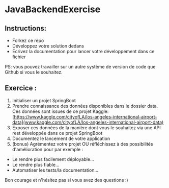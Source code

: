 # JavaBackendExercise

## Instructions: 

* Forkez ce repo
* Développez votre solution dedans
* Écrivez la documentation pour lancer votre développement dans ce fichier

PS: vous pouvez travailler sur un autre système de version de code que Github si vous le souhaitez.

## Exercice : 

1. Initialiser un projet SpringBoot
2. Prendre connaissance des données disponibles dans le dossier data. Ces données sont issues de ce projet Kaggle: [https://www.kaggle.com/cityofLA/los-angeles-international-airport-data](www.kaggle.com/cityofLA/los-angeles-international-airport-data)
3. Exposer ces données de la manière dont vous le souhaitez via une API rest développée dans ce projet SpringBoot
4. Documentez le lancement de votre application
5. (bonus) Agrémentez votre projet OU réfléchissez à des possibilités d'amélioration pour par exemple :
  * Le rendre plus facilement déployable...
  * Le rendre plus fiable...
  * Automatiser les tests/la documentation...

Bon courage et n'hésitez pas si vous avez des questions :)

